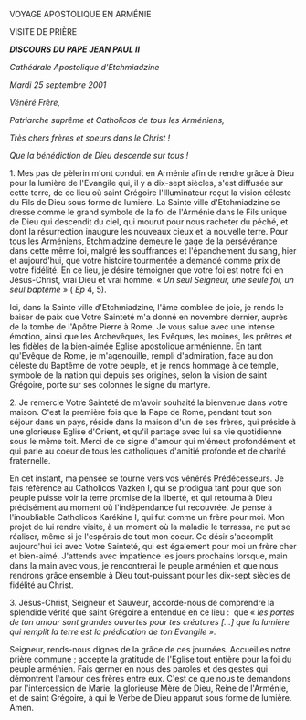 VOYAGE APOSTOLIQUE EN ARMÉNIE

VISITE DE PRIÈRE

***DISCOURS DU PAPE JEAN PAUL II***

*Cathédrale Apostolique d'Etchmiadzine*

*Mardi 25 septembre 2001*

*Vénéré Frère,*

*Patriarche suprême et Catholicos de tous les Arméniens,*

*Très chers frères et soeurs dans le Christ !*

*Que la bénédiction de Dieu descende sur tous !*

1. Mes pas de pèlerin m'ont conduit en Arménie afin de rendre grâce à Dieu pour la lumière de l'Evangile qui, il y a dix-sept siècles, s'est diffusée sur cette terre, de ce lieu où saint Grégoire l'Illuminateur reçut la vision céleste du Fils de Dieu sous forme de lumière. La Sainte ville d'Etchmiadzine se dresse comme le grand symbole de la foi de l'Arménie dans le Fils unique de Dieu qui descendit du ciel, qui mourut pour nous racheter du péché, et dont la résurrection inaugure les nouveaux cieux et la nouvelle terre. Pour tous les Arméniens, Etchmiadzine demeure le gage de la persévérance dans cette même foi, malgré les souffrances et l'épanchement du sang, hier et aujourd'hui, que votre histoire tourmentée a demandé comme prix de votre fidélité. En ce lieu, je désire témoigner que votre foi est notre foi en Jésus-Christ, vrai Dieu et vrai homme. « *Un seul Seigneur, une seule foi, un seul baptême* » ( *Ep* 4, 5).

Ici, dans la Sainte ville d'Etchmiadzine, l'âme comblée de joie, je rends le baiser de paix que Votre Sainteté m'a donné en novembre dernier, auprès de la tombe de l'Apôtre Pierre à Rome. Je vous salue avec une intense émotion, ainsi que les Archevêques, les Evêques, les moines, les prêtres et les fidèles de la bien-aimée Eglise apostolique arménienne. En tant qu'Evêque de Rome, je m'agenouille, rempli d'admiration, face au don céleste du Baptême de votre peuple, et je rends hommage à ce temple, symbole de la nation qui depuis ses origines, selon la vision de saint Grégoire, porte sur ses colonnes le signe du martyre.

2. Je remercie Votre Sainteté de m'avoir souhaité la bienvenue dans votre maison. C'est la première fois que la Pape de Rome, pendant tout son séjour dans un pays, réside dans la maison d'un de ses frères, qui préside à une glorieuse Eglise d'Orient, et qu'il partage avec lui sa vie quotidienne sous le même toit. Merci de ce signe d'amour qui m'émeut profondément et qui parle au coeur de tous les catholiques d'amitié profonde et de charité fraternelle.

En cet instant, ma pensée se tourne vers vos vénérés Prédécesseurs. Je fais référence au Catholicos Vazken I, qui se prodigua tant pour que son peuple puisse voir la terre promise de la liberté, et qui retourna à Dieu précisément au moment où l'indépendance fut recouvrée. Je pense à l'inoubliable Catholicos Karékine I, qui fut comme un frère pour moi. Mon projet de lui rendre visite, à un moment où la maladie le terrassa, ne put se réaliser, même si je l'espérais de tout mon coeur. Ce désir s'accomplit aujourd'hui ici avec Votre Sainteté, qui est également pour moi un frère cher et bien-aimé. J'attends avec impatience les jours prochains lorsque, main dans la main avec vous, je rencontrerai le peuple arménien et que nous rendrons grâce ensemble à Dieu tout-puissant pour les dix-sept siècles de fidélité au Christ.

3. Jésus-Christ, Seigneur et Sauveur, accorde-nous de comprendre la splendide vérité que saint Grégoire a entendue en ce lieu :  que « *les portes de ton amour sont grandes ouvertes pour tes créatures [...] que la lumière qui remplit la terre est la prédication de ton Evangile* ».

Seigneur, rends-nous dignes de la grâce de ces journées. Accueilles notre prière commune ; accepte la gratitude de l'Eglise tout entière pour la foi du peuple arménien. Fais germer en nous des paroles et des gestes qui démontrent l'amour des frères entre eux. C'est ce que nous te demandons par l'intercession de Marie, la glorieuse Mère de Dieu, Reine de l'Arménie, et de saint Grégoire, à qui le Verbe de Dieu apparut sous forme de lumière. Amen.